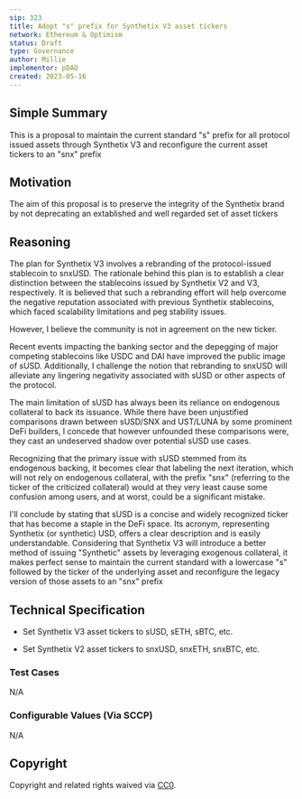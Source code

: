 ```yaml
---
sip: 323
title: Adopt "s" prefix for Synthetix V3 asset tickers
network: Ethereum & Optimism
status: Draft
type: Governance
author: Millie
implementor: pDAO
created: 2023-05-16
---
```


<!--You can leave these HTML comments in your merged SIP and delete the visible duplicate text guides, they will not appear and may be helpful to refer to if you edit it again. This is the suggested template for new SIPs. Note that an SIP number will be assigned by an editor. When opening a pull request to submit your SIP, please use an abbreviated title in the filename, `sip-draft_title_abbrev.md`. The title should be 44 characters or less.-->

## Simple Summary

<!--"If you can't explain it simply, you don't understand it well enough." Simply describe the outcome the proposed changes intends to achieve. This should be non-technical and accessible to a casual community member.-->

This is a proposal to maintain the current standard "s" prefix for all protocol issued assets through Synthetix V3 and reconfigure the current asset tickers to an "snx" prefix

## Motivation

<!--This is the problem statement. This is the *why* of the SIP. It should clearly explain *why* the current state of the protocol is inadequate.  It is critical that you explain *why* the change is needed, if the SIP proposes changing how something is calculated, you must address *why* the current calculation is inaccurate or wrong. This is not the place to describe how the SIP will address the issue!-->

The aim of this proposal is to preserve the integrity of the Synthetix brand by not deprecating an extablished and well regarded set of asset tickers

## Reasoning 

The plan for Synthetix V3 involves a rebranding of the protocol-issued stablecoin to snxUSD. The rationale behind this plan is to establish a clear distinction between the stablecoins issued by Synthetix V2 and V3, respectively. It is believed that such a rebranding effort will help overcome the negative reputation associated with previous Synthetix stablecoins, which faced scalability limitations and peg stability issues.

However, I believe the community is not in agreement on the new ticker. 

Recent events impacting the banking sector and the depegging of major competing stablecoins like USDC and DAI have improved the public image of sUSD. Additionally, I challenge the notion that rebranding to snxUSD will alleviate any lingering negativity associated with sUSD or other aspects of the protocol.

The main limitation of sUSD has always been its reliance on endogenous collateral to back its issuance. While there have been unjustified comparisons drawn between sUSD/SNX and UST/LUNA by some prominent DeFi builders, I concede that however unfounded these comparisons were, they cast an undeserved shadow over potential sUSD use cases. 

Recognizing that the primary issue with sUSD stemmed from its endogenous backing, it becomes clear that labeling the next iteration, which will not rely on endogenous collateral, with the prefix "snx" (referring to the ticker of the criticized collateral) would at they very least cause some confusion among users, and at worst, could be a significant mistake.

I'll conclude by stating that sUSD is a concise and widely recognized ticker that has become a staple in the DeFi space. Its acronym, representing Synthetix (or synthetic) USD, offers a clear description and is easily understandable. Considering that Synthetix V3 will introduce a better method of issuing "Synthetic" assets by leveraging exogenous collateral, it makes perfect sense to maintain the current standard with a lowercase "s" followed by the ticker of the underlying asset and reconfigure the legacy version of those assets to an "snx" prefix

## Technical Specification

- Set Synthetix V3 asset tickers to sUSD, sETH, sBTC, etc.
  
- Set Synthetix V2 asset tickers to snxUSD, snxETH, snxBTC, etc.

### Test Cases

<!--Test cases for an implementation are mandatory for SIPs but can be included with the implementation..-->
N/A

### Configurable Values (Via SCCP)

<!--Please list all values configurable via SCCP under this implementation.-->

N/A

## Copyright

Copyright and related rights waived via [CC0](https://creativecommons.org/publicdomain/zero/1.0/).
